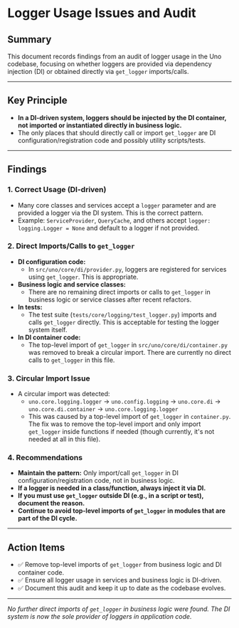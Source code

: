 # Logger Usage Issues and Audit

## Summary
This document records findings from an audit of logger usage in the Uno codebase, focusing on whether loggers are provided via dependency injection (DI) or obtained directly via `get_logger` imports/calls.

---

## Key Principle
- **In a DI-driven system, loggers should be injected by the DI container, not imported or instantiated directly in business logic.**
- The only places that should directly call or import `get_logger` are DI configuration/registration code and possibly utility scripts/tests.

---

## Findings

### 1. Correct Usage (DI-driven)
- Many core classes and services accept a `logger` parameter and are provided a logger via the DI system. This is the correct pattern.
- Example: `ServiceProvider`, `QueryCache`, and others accept `logger: logging.Logger = None` and default to a logger if not provided.

### 2. Direct Imports/Calls to `get_logger`
- **DI configuration code:**
  - In `src/uno/core/di/provider.py`, loggers are registered for services using `get_logger`. This is appropriate.
- **Business logic and service classes:**
  - There are no remaining direct imports or calls to `get_logger` in business logic or service classes after recent refactors.
- **In tests:**
  - The test suite (`tests/core/logging/test_logger.py`) imports and calls `get_logger` directly. This is acceptable for testing the logger system itself.
- **In DI container code:**
  - The top-level import of `get_logger` in `src/uno/core/di/container.py` was removed to break a circular import. There are currently no direct calls to `get_logger` in this file.

### 3. Circular Import Issue
- A circular import was detected:
  - `uno.core.logging.logger` → `uno.config.logging` → `uno.core.di` → `uno.core.di.container` → `uno.core.logging.logger`
  - This was caused by a top-level import of `get_logger` in `container.py`. The fix was to remove the top-level import and only import `get_logger` inside functions if needed (though currently, it's not needed at all in this file).

### 4. Recommendations
- **Maintain the pattern:** Only import/call `get_logger` in DI configuration/registration code, not in business logic.
- **If a logger is needed in a class/function, always inject it via DI.**
- **If you must use `get_logger` outside DI (e.g., in a script or test), document the reason.**
- **Continue to avoid top-level imports of `get_logger` in modules that are part of the DI cycle.**

---

## Action Items
- ✅ Remove top-level imports of `get_logger` from business logic and DI container code.
- ✅ Ensure all logger usage in services and business logic is DI-driven.
- ✅ Document this audit and keep it up to date as the codebase evolves.

---

_No further direct imports of `get_logger` in business logic were found. The DI system is now the sole provider of loggers in application code._

